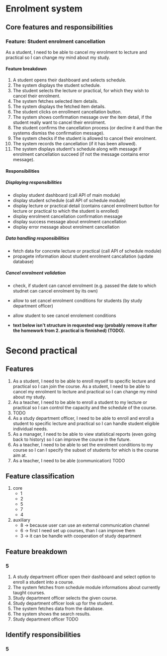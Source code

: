 # Enrolment system

## Core features and responsibilities

### Feature: Student enrolment cancellation
As a student, I need to be able to cancel my enrolment to lecture and practical so I can change my mind about my study.

#### Feature breakdown
1. A student opens their dashboard and selects schedule.
2. The system displays the student schedule.
3. The student selects the lecture or practical, for which they wish to cancel their enrolment.
4. The system fetches selected item details.
5. The system displays the fetched item details.
6. The student clicks on enrollment cancellation button.
7. The system shows confirmation message over the item detail, if the student really want to cancel their enrolment.
8. The student confirms the cancellation process (or decline it and than the systems dismiss the confirmation message).
9. The system checks if the student is allowed to cancel their enrolment.
10. The system records the cancellation (if it has been allowed).
11. The system displays student's schedule along with message if enrolment cancellation succeed (if not the message contains error message).

#### Responsibilities

##### Displaying responsibilities
- display student dashboard (call API of main module)
- display student schedule (call API of schedule module)
- display lecture or practical detail (contains cancel enrollment button for lecture or practical to which the student is enrolled)
- display enrolment cancellation confirmation message
- display success message about enrolment cancellation
- display error message about enrolment cancellation

##### Data handling responsibilities
- fetch data for concrete lecture or practical (call API of schedule module)
- propagete information about student enrolment cancallation (update database)

##### Cancel enrolment validation
- check, if student can cancel enrolment (e.g. passed the date to which studnet can cancel enrolment by its own)
- allow to set cancel enrolment conditions for students (by study department officer)
- allow student to see cancel enrolement conditions


- **text below isn't structure in requested way (probably remove it after the homework from 2. practical is finnished) (TODO).**

# Second practical
## Features
1. As a student, I need to be able to enroll myself to specific lecture and practical so I can join the course.
As a student, I need to be able to cancel my enrolment to lecture and practical so I can change my mind about my study.
3. As a teacher, I need to be able to enroll a student to my lecture or practical so I can control the capacity and the schedule of the course.
4. TODO
5. As a study department officer, I need to be able to enroll and enroll a student to specific lecture and practical so I can handle student eligible individual needs.
6. As a manager, I need to be able to view statistical reports (even going back to history) so I can improve the course in the future.
7. As a teacher, I need to be able to set the enrolment conditions to my course so I can I specify the subset of students for which is the course aim at.
8. As a teacher, I need to be able (communication) TODO

## Feature classification
1. core
    - 1
    - 2
    - 5
    - 7
    - 4
2. auxiliary
    - 8 -> because user can use an external communication channel
    - 6 -> first I need set up courses, than I can improve them
    - 3 -> it can be handle with cooperation of study department

## Feature breakdown
### 5
1. A study department officer open their dashboard and select option to enroll a student into a course.
2. The system fetches from schedule module informations about currently taught courses.
3. Study department officer selects the given course.
4. Study department officer look up for the student.
5. The system fetches data from the database.
6. The system shows the search results.
7. Study department officer TODO

## Identify responsibilities
### 5
